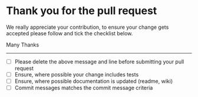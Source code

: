 # Thank you for the pull request

We really appreciate your contribution, to ensure your change gets accepted please follow and tick the checklist below.

Many Thanks

---

- [ ] Please delete the above message and line before submitting your pull request
- [ ] Ensure, where possible your change includes tests
- [ ] Ensure, where possible documentation is updated (readme, wiki)
- [ ] Commit messages matches the commit message criteria
